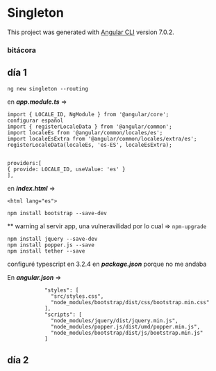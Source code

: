 # Singleton

This project was generated with [Angular CLI](https://github.com/angular/angular-cli) version 7.0.2.

### bitácora
## día 1

~~~
ng new singleton --routing
~~~

en ***app.module.ts*** =>  

~~~
import { LOCALE_ID, NgModule } from '@angular/core';  
configurar español  
import { registerLocaleData } from '@angular/common';  
import localeEs from '@angular/common/locales/es';  
import localeEsExtra from '@angular/common/locales/extra/es';  
registerLocaleData(localeEs, 'es-ES', localeEsExtra);  
  

providers:[
{ provide: LOCALE_ID, useValue: 'es' }
],  

~~~

en ***index.html*** =>  
  
~~~
<html lang="es">   
~~~  

~~~
npm install bootstrap --save-dev
~~~
** warning al servir app, una vulneravilidad por lo cual => `npm-upgrade`
~~~
npm install jquery --save-dev  
npm install popper.js --save  
npm install tether --save  
~~~
configuré typescript en 3.2.4 en ***package.json*** porque no me andaba  

En ***angular.json*** =>
~~~
            "styles": [
              "src/styles.css",
              "node_modules/bootstrap/dist/css/bootstrap.min.css"
            ],
            "scripts": [
              "node_modules/jquery/dist/jquery.min.js",
              "node_modules/popper.js/dist/umd/popper.min.js",           
              "node_modules/bootstrap/dist/js/bootstrap.min.js"
            ]
~~~

## día 2



